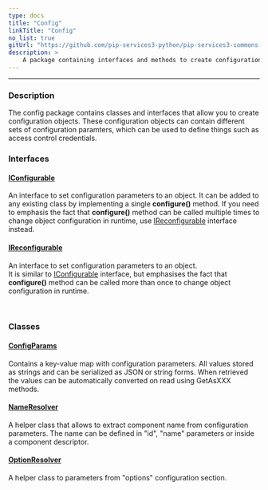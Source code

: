 ```yaml
---
type: docs
title: "Config"
linkTitle: "Config"
no_list: true
gitUrl: "https://github.com/pip-services3-python/pip-services3-commons-python"
description: >
    A package containing interfaces and methods to create configuration objects.
---
```

---

<div class="module-body"> 


### Description
The config package contains classes and interfaces that allow you to create configuration objects. These configuration objects can contain different sets of configuration paramters, which can be used to define things such as access control credentials.     


### Interfaces

#### [IConfigurable](iconfigurable)
An interface to set configuration parameters to an object. 
It can be added to any existing class by implementing a single **configure()** method.
If you need to emphasis the fact that **configure()** method can be called multiple times
to change object configuration in runtime, use [IReconfigurable](ireconfigurable) interface instead.

#### [IReconfigurable](ireconfigurable)
An interface to set configuration parameters to an object.  
It is similar to [IConfigurable](iconfigurable) interface, but emphasises the fact
that **configure()** method can be called more than once to change object configuration
in runtime.

<br>

### Classes

#### [ConfigParams](config_params)
Contains a key-value map with configuration parameters. 
All values stored as strings and can be serialized as JSON or string forms.
When retrieved the values can be automatically converted on read using GetAsXXX methods.

#### [NameResolver](name_resolver)
A helper class that allows to extract component name from configuration parameters.
The name can be defined in "id", "name" parameters or inside a component descriptor.

#### [OptionResolver](option_resolver)
A helper class to parameters from "options" configuration section.

</div>
